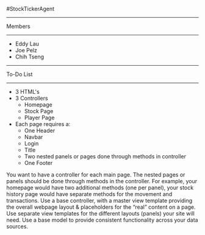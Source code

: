#StockTickerAgent

*******
Members
*******

* Eddy Lau
* Joe Pelz
* Chih Tseng
 
**********
To-Do List
**********

* 3 HTML's
* 3 Controllers
  * Homepage
  * Stock Page
  * Player Page
* Each page requires a:
  * One Header
  * Navbar
   * Login 
  * Title
  * Two nested panels or pages done through methods in controller
  * One Footer

You want to have a controller for each main page. The nested pages or panels
should be done through methods in the controller. For example, your homepage
would have two additional methods (one per panel), your stock history page
would have separate methods for the movement and transactions.
Use a base controller, with a master view template providing the overall webpage
layout & placeholders for the “real” content on a page.
Use separate view templates for the different layouts (panels) your site will need.
Use a base model to provide consistent functionality across your data sources.

